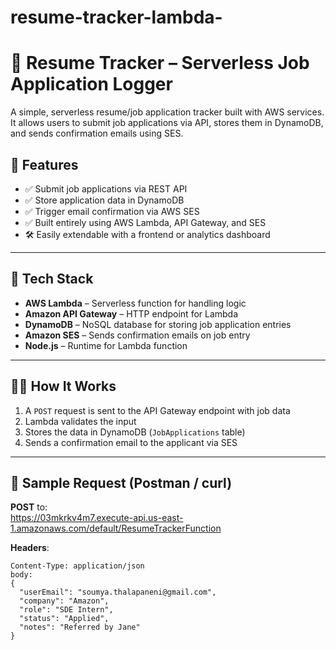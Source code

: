 # resume-tracker-lambda-
# 🎯 Resume Tracker – Serverless Job Application Logger

A simple, serverless resume/job application tracker built with AWS services. It allows users to submit job applications via API, stores them in DynamoDB, and sends confirmation emails using SES.

## 🚀 Features

- ✅ Submit job applications via REST API
- ✅ Store application data in DynamoDB
- ✅ Trigger email confirmation via AWS SES
- ✅ Built entirely using AWS Lambda, API Gateway, and SES
- 🛠️ Easily extendable with a frontend or analytics dashboard

---

## 🧰 Tech Stack

- **AWS Lambda** – Serverless function for handling logic
- **Amazon API Gateway** – HTTP endpoint for Lambda
- **DynamoDB** – NoSQL database for storing job application entries
- **Amazon SES** – Sends confirmation emails on job entry
- **Node.js** – Runtime for Lambda function

---

## 🧑‍💻 How It Works

1. A `POST` request is sent to the API Gateway endpoint with job data
2. Lambda validates the input
3. Stores the data in DynamoDB (`JobApplications` table)
4. Sends a confirmation email to the applicant via SES

---

## 📝 Sample Request (Postman / curl)

**POST** to:  
https://03mkrkv4m7.execute-api.us-east-1.amazonaws.com/default/ResumeTrackerFunction

**Headers**:
```http
Content-Type: application/json
body:
{
  "userEmail": "soumya.thalapaneni@gmail.com",
  "company": "Amazon",
  "role": "SDE Intern",
  "status": "Applied",
  "notes": "Referred by Jane"
}



